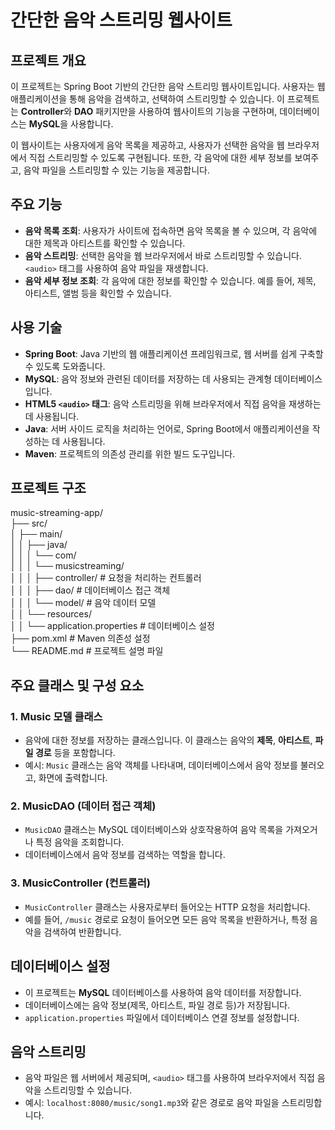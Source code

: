 # 간단한 음악 스트리밍 웹사이트

## 프로젝트 개요

이 프로젝트는 Spring Boot 기반의 간단한 음악 스트리밍 웹사이트입니다. 사용자는 웹 애플리케이션을 통해 음악을 검색하고, 선택하여 스트리밍할 수 있습니다. 이 프로젝트는 **Controller**와 **DAO** 패키지만을 사용하여 웹사이트의 기능을 구현하며, 데이터베이스는 **MySQL**을 사용합니다. 

이 웹사이트는 사용자에게 음악 목록을 제공하고, 사용자가 선택한 음악을 웹 브라우저에서 직접 스트리밍할 수 있도록 구현됩니다. 또한, 각 음악에 대한 세부 정보를 보여주고, 음악 파일을 스트리밍할 수 있는 기능을 제공합니다.

## 주요 기능

- **음악 목록 조회**: 사용자가 사이트에 접속하면 음악 목록을 볼 수 있으며, 각 음악에 대한 제목과 아티스트를 확인할 수 있습니다.
- **음악 스트리밍**: 선택한 음악을 웹 브라우저에서 바로 스트리밍할 수 있습니다. `<audio>` 태그를 사용하여 음악 파일을 재생합니다.
- **음악 세부 정보 조회**: 각 음악에 대한 정보를 확인할 수 있습니다. 예를 들어, 제목, 아티스트, 앨범 등을 확인할 수 있습니다.

## 사용 기술

- **Spring Boot**: Java 기반의 웹 애플리케이션 프레임워크로, 웹 서버를 쉽게 구축할 수 있도록 도와줍니다.
- **MySQL**: 음악 정보와 관련된 데이터를 저장하는 데 사용되는 관계형 데이터베이스입니다.
- **HTML5 `<audio>` 태그**: 음악 스트리밍을 위해 브라우저에서 직접 음악을 재생하는 데 사용됩니다.
- **Java**: 서버 사이드 로직을 처리하는 언어로, Spring Boot에서 애플리케이션을 작성하는 데 사용됩니다.
- **Maven**: 프로젝트의 의존성 관리를 위한 빌드 도구입니다.

## 프로젝트 구조
music-streaming-app/<br>
├── src/<br>
│   ├── main/<br>
│   │   ├── java/<br>
│   │   │   └── com/<br>
│   │   │       └── musicstreaming/<br>
│   │   │           ├── controller/           # 요청을 처리하는 컨트롤러<br>
│   │   │           ├── dao/                  # 데이터베이스 접근 객체<br>
│   │   │           └── model/                # 음악 데이터 모델<br>
│   │   └── resources/<br>
│   │       └── application.properties         # 데이터베이스 설정<br>
├── pom.xml                                      # Maven 의존성 설정<br>
└── README.md                                    # 프로젝트 설명 파일<br>


## 주요 클래스 및 구성 요소

### 1. **Music 모델 클래스**
- 음악에 대한 정보를 저장하는 클래스입니다. 이 클래스는 음악의 **제목**, **아티스트**, **파일 경로** 등을 포함합니다.
- 예시: `Music` 클래스는 음악 객체를 나타내며, 데이터베이스에서 음악 정보를 불러오고, 화면에 출력합니다.

### 2. **MusicDAO (데이터 접근 객체)**
- `MusicDAO` 클래스는 MySQL 데이터베이스와 상호작용하여 음악 목록을 가져오거나 특정 음악을 조회합니다.
- 데이터베이스에서 음악 정보를 검색하는 역할을 합니다.

### 3. **MusicController (컨트롤러)**
- `MusicController` 클래스는 사용자로부터 들어오는 HTTP 요청을 처리합니다.
- 예를 들어, `/music` 경로로 요청이 들어오면 모든 음악 목록을 반환하거나, 특정 음악을 검색하여 반환합니다.

## 데이터베이스 설정

- 이 프로젝트는 **MySQL** 데이터베이스를 사용하여 음악 데이터를 저장합니다.
- 데이터베이스에는 음악 정보(제목, 아티스트, 파일 경로 등)가 저장됩니다.
- `application.properties` 파일에서 데이터베이스 연결 정보를 설정합니다.

## 음악 스트리밍

- 음악 파일은 웹 서버에서 제공되며, `<audio>` 태그를 사용하여 브라우저에서 직접 음악을 스트리밍할 수 있습니다.
- 예시: `localhost:8080/music/song1.mp3`와 같은 경로로 음악 파일을 스트리밍합니다.
